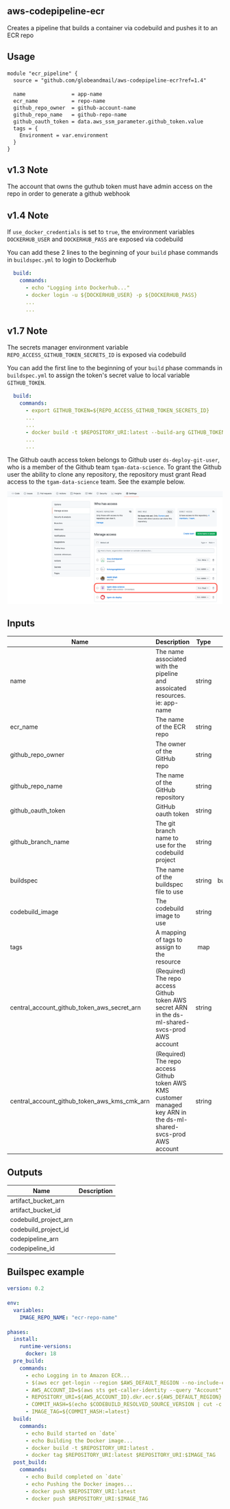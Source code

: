 ## aws-codepipeline-ecr
Creates a pipeline that builds a container via codebuild and pushes it to an ECR repo

## Usage

```hcl
module "ecr_pipeline" {
  source = "github.com/globeandmail/aws-codepipeline-ecr?ref=1.4"

  name               = app-name
  ecr_name           = repo-name
  github_repo_owner  = github-account-name
  github_repo_name   = github-repo-name
  github_oauth_token = data.aws_ssm_parameter.github_token.value
  tags = {
    Environment = var.environment
  }
}
```

## v1.3 Note
The account that owns the guthub token must have admin access on the repo in order to generate a github webhook 

## v1.4 Note
If `use_docker_credentials` is set to `true`, the environment variables `DOCKERHUB_USER` and `DOCKERHUB_PASS` are exposed via codebuild

You can add these 2 lines to the beginning of your `build` phase commands in `buildspec.yml` to login to Dockerhub

```yml
  build:
    commands:
      - echo "Logging into Dockerhub..."
      - docker login -u ${DOCKERHUB_USER} -p ${DOCKERHUB_PASS}
      ...
      ...
```

## v1.7 Note
The secrets manager environment variable `REPO_ACCESS_GITHUB_TOKEN_SECRETS_ID` is exposed via codebuild

You can add the first line to the beginning of your `build` phase commands in `buildspec.yml` to assign the token's secret value to local variable `GITHUB_TOKEN`.

```yml
  build:
    commands:
      - export GITHUB_TOKEN=${REPO_ACCESS_GITHUB_TOKEN_SECRETS_ID}
      ...
      ...
      - docker build -t $REPOSITORY_URI:latest --build-arg GITHUB_TOKEN=${GITHUB_TOKEN} .
      ...
      ...
```

The Github oauth access token belongs to Github user `ds-deploy-git-user`, who is a member of the Github team `tgam-data-science`.
To grant the Github user the ability to clone any repository, the repository must grant Read access to the `tgam-data-science` team.
See the example below.

![Repository Manage Access](./docs/Github_Repository_Manage_Access.png)

## Inputs

| Name | Description | Type | Default | Required |
|------|-------------|:----:|:-----:|:-----:|
| name | The name associated with the pipeline and assoicated resources. ie: app-name | string | n/a | yes |
| ecr\_name | The name of the ECR repo | string | n/a | yes |
| github\_repo\_owner | The owner of the GitHub repo | string | n/a | yes |
| github\_repo\_name | The name of the GitHub repository | string | n/a | yes |
| github\_oauth\_token | GitHub oauth token | string | n/a | yes |
| github\_branch\_name | The git branch name to use for the codebuild project | string | `"master"` | no |
| buildspec | The name of the buildspec file to use | string | buildspec.yml | no |
| codebuild\_image | The codebuild image to use | string | `"null"` | no |
| tags | A mapping of tags to assign to the resource | map | `{}` | no |
| central\_account\_github\_token\_aws\_secret\_arn | \(Required\) The repo access Github token AWS secret ARN in the ds-ml-shared-svcs-prod AWS account | string | n/a | yes |
| central\_account\_github\_token\_aws\_kms\_cmk\_arn | \(Required\) The repo access Github token AWS KMS customer managed key ARN in the ds-ml-shared-svcs-prod AWS account | string | n/a | yes |

## Outputs

| Name | Description |
|------|-------------|
| artifact\_bucket\_arn |  |
| artifact\_bucket\_id |  |
| codebuild\_project\_arn |  |
| codebuild\_project\_id |  |
| codepipeline\_arn |  |
| codepipeline\_id |  |

## Builspec example
```yml
version: 0.2

env:
  variables:
    IMAGE_REPO_NAME: "ecr-repo-name"

phases:
  install:
    runtime-versions:
      docker: 18
  pre_build:
    commands:
      - echo Logging in to Amazon ECR...
      - $(aws ecr get-login --region $AWS_DEFAULT_REGION --no-include-email)
      - AWS_ACCOUNT_ID=$(aws sts get-caller-identity --query "Account" --output text)
      - REPOSITORY_URI=${AWS_ACCOUNT_ID}.dkr.ecr.${AWS_DEFAULT_REGION}.amazonaws.com/${IMAGE_REPO_NAME}
      - COMMIT_HASH=$(echo $CODEBUILD_RESOLVED_SOURCE_VERSION | cut -c 1-7)
      - IMAGE_TAG=${COMMIT_HASH:=latest}
  build:
    commands:
      - echo Build started on `date`
      - echo Building the Docker image...
      - docker build -t $REPOSITORY_URI:latest .
      - docker tag $REPOSITORY_URI:latest $REPOSITORY_URI:$IMAGE_TAG
  post_build:
    commands:
      - echo Build completed on `date`
      - echo Pushing the Docker images...
      - docker push $REPOSITORY_URI:latest
      - docker push $REPOSITORY_URI:$IMAGE_TAG
```
